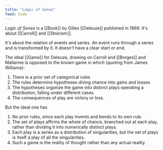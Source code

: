 ```yaml
---
title: "Logic of Sense"
feed: hide
---
```


_Logic of Sense_ is a [[Book]] by Gilles [[Deleuze]] published in 1969. It's about [[Carroll]] and [[Stoicism]].


It's about the relation of events and series. An event runs through a series and is transformed by it. It doesn't have a clear start or end. 

The ideal [[Game]] for Deleuze, drawing on Carroll and [[Borges]] and Mallarme is opposed to the known game in which (quoting from James Williams):

1. There is a prior set of categorical rules
2. The rules determine hypotheses diving chance into gains and losses
3. The hypotheses organize the game into distinct plays operating a distribution, falling under different cases.
4. The consequences of play are victory or loss.

But the ideal one has

1. No prior rules, since each play invents and bends to its own rule.
2. The set of plays affirms the whole of chance, branched out at each play, rather than dividing it into numerically distinct plays.
3. Each play is a series as a distribution of singularities, but the set of plays is itself a play of all the singularities.
4. Such a game is the reality of thought rather than any actual reality. 